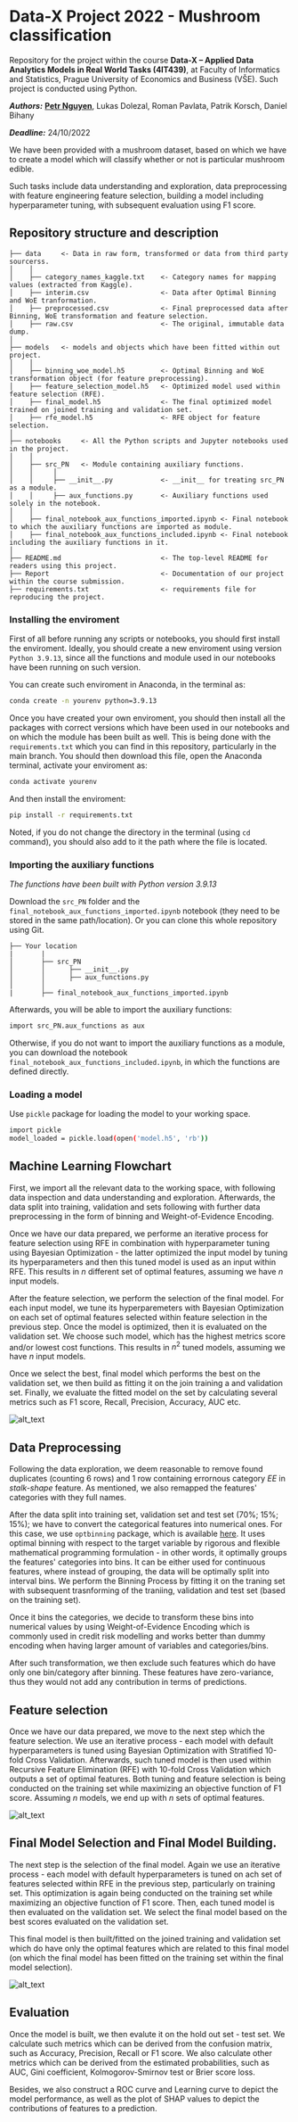 # Data-X Project 2022 - Mushroom classification

Repository for the project within the course **Data-X – Applied Data Analytics Models in Real World Tasks (4IT439)**, at Faculty of Informatics and Statistics, Prague University of Economics and Business (VŠE). Such project is conducted using Python.

_**Authors:**_ [**Petr Nguyen**](https://www.linkedin.com/in/petr-ngn/), Lukas Dolezal, Roman Pavlata, Patrik Korsch, Daniel Bihany

_**Deadline:**_ 24/10/2022

We have been provided with a mushroom dataset, based on which we have to create a model which will classify whether or not is particular mushroom edible.

Such tasks include data understanding and exploration, data preprocessing with feature engineering feature selection, building a model including hyperparameter tuning, with subsequent evaluation using F1 score.

## Repository structure and description
```
├── data     <- Data in raw form, transformed or data from third party sourcerss.
│    │
│    ├── category_names_kaggle.txt    <- Category names for mapping values (extracted from Kaggle).
│    ├── interim.csv                  <- Data after Optimal Binning and WoE tranformation.
│    ├── preprocessed.csv      	      <- Final preprocessed data after Binning, WoE transformation and feature selection.
│    ├── raw.csv                      <- The original, immutable data dump.
│
├── models   <- models and objects which have been fitted within out project.
│    │
│    ├── binning_woe_model.h5         <- Optimal Binning and WoE transformation object (for feature preprocessing).
│    ├── feature_selection_model.h5   <- Optimized model used within feature selection (RFE).
│    ├── final_model.h5               <- The final optimized model trained on joined training and validation set.
│    ├── rfe_model.h5                 <- RFE object for feature selection.
│
├── notebooks     <- All the Python scripts and Jupyter notebooks used in the project. 
│    │
│    ├── src_PN   <- Module containing auxiliary functions.
│    │     │
│    │     ├── __init__.py            <- __init__ for treating src_PN as a module.
│    │     ├── aux_functions.py       <- Auxiliary functions used solely in the notebook.
│    │
│    ├── final_notebook_aux_functions_imported.ipynb <- Final notebook to which the auxiliary functions are imported as module.
│    ├── final_notebook_aux_functions_included.ipynb <- Final notebook including the auxiliary functions in it.
│
├── README.md                         <- The top-level README for readers using this project.
├── Report                            <- Documentation of our project within the course submission.
├── requirements.txt                  <- requirements file for reproducing the project.
```

### Installing the enviroment
First of all before running any scripts or notebooks, you should first install the enviroment. Ideally, you should create a new enviroment using version `Python 3.9.13`, since all the functions and module used in our notebooks have been running on such version.

You can create such enviroment in Anaconda, in the terminal as:
```bash
conda create -n yourenv python=3.9.13
```
Once you have created your own enviroment, you should then install all the packages with correct versions which have been used in our notebooks and on which the module has been built as well. This is being done with the `requirements.txt` which you can find in this repository, particularly in the main branch. You should then download this file, open the Anaconda terminal, activate your enviroment as:

```bash
conda activate yourenv
```
And then install the enviroment:
```bash
pip install -r requirements.txt
```
Noted, if you do not change the directory in the terminal (using `cd` command), you should also add to it the path where the file is located.


### Importing the auxiliary functions
_The functions have been built with Python version 3.9.13_

Download the `src_PN` folder and the `final_notebook_aux_functions_imported.ipynb` notebook (they need to be stored in the same path/location). Or you can clone this whole repository using Git.

```
├── Your location
|       |
│       ├── src_PN
│       │      ├── __init__.py
│       │      ├── aux_functions.py 
│       │
|       ├── final_notebook_aux_functions_imported.ipynb
```

Afterwards, you will be able to import the auxiliary functions:

``` bash
import src_PN.aux_functions as aux
```
Otherwise, if you do not want to import the auxiliary functions as a module, you can download the notebook `final_notebook_aux_functions_included.ipynb`, in which the functions are defined directly.

### Loading a model
Use `pickle` package for loading the model to your working space.
``` bash
import pickle
model_loaded = pickle.load(open('model.h5', 'rb'))
```
## Machine Learning Flowchart
First, we import all the relevant data to the working space, with following data inspection and data understanding and exploration. Afterwards, the data split into training, validation and sets following with further data preprocessing in the form of binning and Weight-of-Evidence Encoding.

Once we have our data prepared, we performe an iterative process for feature selection using RFE in combination with hyperparameter tuning using Bayesian Optimization - the latter optimized the input model by tuning its hyperparameters and then this tuned model is used as an input within RFE. This results in $n$ different set of optimal features, assuming we have $n$ input models.

After the feature selection, we perform the selection of the final model. For each input model, we tune its hyperparemeters with Bayesian Optimization on each set of optimal features selected within feature selection in the previous step. Once the model is optimized, then it is evaluated on the validation set. We choose such model, which has the highest metrics score and/or lowest cost functions. This results in $n^2$ tuned models, assuming we have $n$ input models.

Once we select the best, final model which performs the best on the validation set, we then build as fitting it on the join training a and validation set. Finally, we evaluate the fitted model on the set by calculating several metrics such as F1 score, Recall, Precision, Accuracy, AUC etc.

![alt_text](https://github.com/petr-ngn/Data_X_2022/blob/main/ML_flowchart.png?raw=true)

## Data Preprocessing
Following the data exploration, we deem reasonable to remove found duplicates (counting 6 rows) and 1 row containing errornous category _EE_ in _stalk-shape_ feature. As mentioned, we also remapped the features' categories with they full names.

After the data split into training set, validation set and test set (70%; 15%; 15%); we have to convert the categorical features into numerical ones. For this case, we use `optbinning` package, which is available [here](https://github.com/guillermo-navas-palencia/optbinning). It uses optimal binning with respect to the target variable by rigorous and flexible mathematical programming formulation - in other words, it optimally groups the features' categories into bins. It can be either used for continuous features, where instead of grouping, the data will be optimally split into interval bins. We perform the Binning Process by fitting it on the traning set with subsequent trasnforming of the traniing, validation and test set (based on the training set).

Once it bins the categories, we decide to transform these bins into numerical values by using Weight-of-Evidence Encoding which is commonly used in credit risk modelling and works better than dummy encoding when having larger amount of variables and categories/bins.


After such transformation, we then exclude such features which do have only one bin/category after binning. These features have zero-variance, thus they would not add any contribution in terms of predictions.

## Feature selection
Once we have our data prepared, we move to the next step which the feature selection. We use an iterative process - each model with default hyperparameters is tuned using Bayesian Optimization with Stratified 10-fold Cross Validation. Afterwards, such tuned model is then used within Recursive Feature Elimination (RFE) with 10-fold Cross Validation which outputs a set of optimal features. Both tuning and feature selection is being conducted on the training set while maximizing an objective function of F1 score. Assuming $n$ models, we end up with $n$ sets of optimal features.

![alt_text](https://github.com/petr-ngn/Data_X_2022/blob/main/feature_selection.png?raw=true)

## Final Model Selection and Final Model Building.
The next step is the selection of the final model. Again we use an iterative process - each model with default hyperparameters is tuned on ach set of features selected within RFE in the previous step, particularly on training set. This optimization is again being conducted on the training set while maximizing an objective function of F1 score. Then, each tuned model is then evaluated on the validation set. We select the final model based on the best scores evaluated on the validation set.

This final model is then built/fitted on the joined training and validation set which do have only the optimal features which are related to this final model (on which the final model has been fitted on the training set within the final model selection).

![alt_text](https://github.com/petr-ngn/Data_X_2022/blob/main/final_model_selection.png?raw=true)


## Evaluation
Once the model is built, we then evalute it on the hold out set - test set. We calculate such metrics which can be derived from the confusion matrix, such as Accuracy, Precision, Recall or F1 score. We also calculate other metrics which can be derived from the estimated probabilities, such as AUC, Gini coefficient, Kolmogorov-Smirnov test or Brier score loss.

Besides, we also construct a ROC curve and Learning curve to depict the model performance, as well as the plot of SHAP values to depict the contributions of features to a prediction.

